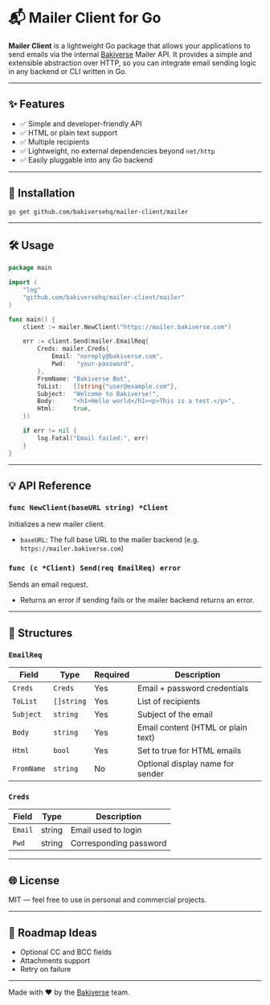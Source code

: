 # 📬 Mailer Client for Go

**Mailer Client** is a lightweight Go package that allows your applications to send emails via the internal [Bakiverse](https://bakiverse.com) Mailer API.
It provides a simple and extensible abstraction over HTTP, so you can integrate email sending logic in any backend or CLI written in Go.

---

## ✨ Features

- ✅ Simple and developer-friendly API
- ✅ HTML or plain text support
- ✅ Multiple recipients
- ✅ Lightweight, no external dependencies beyond `net/http`
- ✅ Easily pluggable into any Go backend

---

## 🚀 Installation

```bash
go get github.com/bakiversehq/mailer-client/mailer
```

---

## 🛠 Usage

```go
package main

import (
    "log"
    "github.com/bakiversehq/mailer-client/mailer"
)

func main() {
    client := mailer.NewClient("https://mailer.bakiverse.com")

    err := client.Send(mailer.EmailReq{
        Creds: mailer.Creds{
            Email: "noreply@bakiverse.com",
            Pwd:   "your-password",
        },
        FromName: "Bakiverse Bot",
        ToList:   []string{"user@example.com"},
        Subject:  "Welcome to Bakiverse!",
        Body:     "<h1>Hello world</h1><p>This is a test.</p>",
        Html:     true,
    })

    if err != nil {
        log.Fatal("Email failed:", err)
    }
}
```

---

## 💡 API Reference

### `func NewClient(baseURL string) *Client`
Initializes a new mailer client.
- `baseURL`: The full base URL to the mailer backend (e.g. `https://mailer.bakiverse.com`)

### `func (c *Client) Send(req EmailReq) error`
Sends an email request.
- Returns an error if sending fails or the mailer backend returns an error.

---

## 📄 Structures

### `EmailReq`
| Field     | Type     | Required | Description                            |
|-----------|----------|----------|----------------------------------------|
| `Creds`   | `Creds`  | Yes      | Email + password credentials           |
| `ToList`  | `[]string` | Yes    | List of recipients                     |
| `Subject` | `string` | Yes      | Subject of the email                   |
| `Body`    | `string` | Yes      | Email content (HTML or plain text)     |
| `Html`    | `bool`   | Yes      | Set to true for HTML emails            |
| `FromName`| `string` | No       | Optional display name for sender       |

### `Creds`
| Field   | Type   | Description            |
|---------|--------|------------------------|
| `Email` | string | Email used to login    |
| `Pwd`   | string | Corresponding password |

---

## 🌐 License
MIT — feel free to use in personal and commercial projects.

---

## 🚀 Roadmap Ideas
- Optional CC and BCC fields
- Attachments support
- Retry on failure

---

Made with ❤️ by the [Bakiverse](https://bakiverse.com) team.

